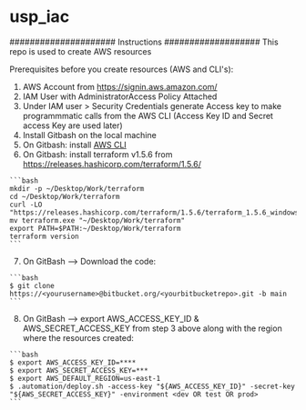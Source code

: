 # usp_iac

#####################  Instructions   ###################
This repo is used to create AWS resources 

Prerequisites before you create resources (AWS and CLI's):

  1. AWS Account from https://signin.aws.amazon.com/ 
  2. IAM User with AdministratorAccess Policy Attached
  3. Under IAM user > Security Credentials generate Access key to make programmmatic calls from the AWS CLI (Access Key ID and Secret access Key are used later)
  4. Install Gitbash on the local machine
  5. On Gitbash: install [AWS CLI](https://hands-on.cloud/install-aws-cli/)
  6. On Gitbash: install terraform v1.5.6 from https://releases.hashicorp.com/terraform/1.5.6/ 
  
	```bash 
	mkdir -p ~/Desktop/Work/terraform
	cd ~/Desktop/Work/terraform
	curl -LO "https://releases.hashicorp.com/terraform/1.5.6/terraform_1.5.6_windows_amd64.zip"
	mv terraform.exe "~/Desktop/Work/terraform"
	export PATH=$PATH:~/Desktop/Work/terraform
	terraform version
	```
	
  7. On GitBash --> Download the code:
  
	```bash
	$ git clone https://<yourusername>@bitbucket.org/<yourbitbucketrepo>.git -b main
	```
	
  8. On GitBash --> export AWS_ACCESS_KEY_ID & AWS_SECRET_ACCESS_KEY from step 3 above along with the region where the resources created:
  
	```bash
	$ export AWS_ACCESS_KEY_ID=****
	$ export AWS_SECRET_ACCESS_KEY=***
	$ export AWS_DEFAULT_REGION=us-east-1
	$ .automation/deploy.sh -access-key "${AWS_ACCESS_KEY_ID}" -secret-key "${AWS_SECRET_ACCESS_KEY}" -environment <dev OR test OR prod> 
	```
